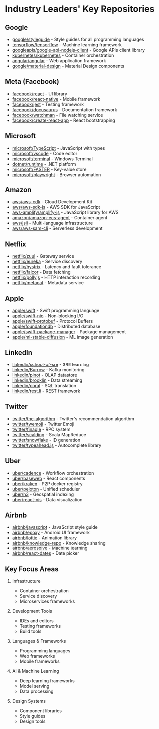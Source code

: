 # Industry Leaders' Key Repositories

## Google
- [google/styleguide](https://github.com/google/styleguide) - Style guides for all programming languages
- [tensorflow/tensorflow](https://github.com/tensorflow/tensorflow) - Machine learning framework
- [googleapis/google-api-nodejs-client](https://github.com/googleapis/google-api-nodejs-client) - Google APIs client library
- [kubernetes/kubernetes](https://github.com/kubernetes/kubernetes) - Container orchestration
- [angular/angular](https://github.com/angular/angular) - Web application framework
- [google/material-design](https://github.com/material-components) - Material Design components

## Meta (Facebook)
- [facebook/react](https://github.com/facebook/react) - UI library
- [facebook/react-native](https://github.com/facebook/react-native) - Mobile framework
- [facebook/jest](https://github.com/facebook/jest) - Testing framework
- [facebook/docusaurus](https://github.com/facebook/docusaurus) - Documentation framework
- [facebook/watchman](https://github.com/facebook/watchman) - File watching service
- [facebook/create-react-app](https://github.com/facebook/create-react-app) - React bootstrapping

## Microsoft
- [microsoft/TypeScript](https://github.com/microsoft/TypeScript) - JavaScript with types
- [microsoft/vscode](https://github.com/microsoft/vscode) - Code editor
- [microsoft/terminal](https://github.com/microsoft/terminal) - Windows Terminal
- [dotnet/runtime](https://github.com/dotnet/runtime) - .NET platform
- [microsoft/FASTER](https://github.com/microsoft/FASTER) - Key-value store
- [microsoft/playwright](https://github.com/microsoft/playwright) - Browser automation

## Amazon
- [aws/aws-cdk](https://github.com/aws/aws-cdk) - Cloud Development Kit
- [aws/aws-sdk-js](https://github.com/aws/aws-sdk-js) - AWS SDK for JavaScript
- [aws-amplify/amplify-js](https://github.com/aws-amplify/amplify-js) - JavaScript library for AWS
- [amazon/amazon-ecs-agent](https://github.com/amazon/amazon-ecs-agent) - Container agent
- [aws/jsii](https://github.com/aws/jsii) - Multi-language infrastructure
- [aws/aws-sam-cli](https://github.com/aws/aws-sam-cli) - Serverless development

## Netflix
- [netflix/zuul](https://github.com/netflix/zuul) - Gateway service
- [netflix/eureka](https://github.com/netflix/eureka) - Service discovery
- [netflix/hystrix](https://github.com/netflix/hystrix) - Latency and fault tolerance
- [netflix/falcor](https://github.com/netflix/falcor) - Data fetching
- [netflix/pollyjs](https://github.com/netflix/pollyjs) - HTTP interaction recording
- [netflix/metacat](https://github.com/netflix/metacat) - Metadata service

## Apple
- [apple/swift](https://github.com/apple/swift) - Swift programming language
- [apple/swift-nio](https://github.com/apple/swift-nio) - Non-blocking I/O
- [apple/swift-protobuf](https://github.com/apple/swift-protobuf) - Protocol Buffers
- [apple/foundationdb](https://github.com/apple/foundationdb) - Distributed database
- [apple/swift-package-manager](https://github.com/apple/swift-package-manager) - Package management
- [apple/ml-stable-diffusion](https://github.com/apple/ml-stable-diffusion) - ML image generation

## LinkedIn
- [linkedin/school-of-sre](https://github.com/linkedin/school-of-sre) - SRE learning
- [linkedin/Burrow](https://github.com/linkedin/Burrow) - Kafka monitoring
- [linkedin/pinot](https://github.com/linkedin/pinot) - OLAP datastore
- [linkedin/brooklin](https://github.com/linkedin/brooklin) - Data streaming
- [linkedin/coral](https://github.com/linkedin/coral) - SQL translation
- [linkedin/rest.li](https://github.com/linkedin/rest.li) - REST framework

## Twitter
- [twitter/the-algorithm](https://github.com/twitter/the-algorithm) - Twitter's recommendation algorithm
- [twitter/twemoji](https://github.com/twitter/twemoji) - Twitter Emoji
- [twitter/finagle](https://github.com/twitter/finagle) - RPC system
- [twitter/scalding](https://github.com/twitter/scalding) - Scala MapReduce
- [twitter/snowflake](https://github.com/twitter/snowflake) - ID generation
- [twitter/typeahead.js](https://github.com/twitter/typeahead.js) - Autocomplete library

## Uber
- [uber/cadence](https://github.com/uber/cadence) - Workflow orchestration
- [uber/baseweb](https://github.com/uber/baseweb) - React components
- [uber/kraken](https://github.com/uber/kraken) - P2P docker registry
- [uber/peloton](https://github.com/uber/peloton) - Unified scheduler
- [uber/h3](https://github.com/uber/h3) - Geospatial indexing
- [uber/react-vis](https://github.com/uber/react-vis) - Data visualization

## Airbnb
- [airbnb/javascript](https://github.com/airbnb/javascript) - JavaScript style guide
- [airbnb/epoxy](https://github.com/airbnb/epoxy) - Android UI framework
- [airbnb/lottie](https://github.com/airbnb/lottie-android) - Animation library
- [airbnb/knowledge-repo](https://github.com/airbnb/knowledge-repo) - Knowledge sharing
- [airbnb/aerosolve](https://github.com/airbnb/aerosolve) - Machine learning
- [airbnb/react-dates](https://github.com/airbnb/react-dates) - Date picker

## Key Focus Areas

1. Infrastructure
   - Container orchestration
   - Service discovery
   - Microservices frameworks

2. Development Tools
   - IDEs and editors
   - Testing frameworks
   - Build tools

3. Languages & Frameworks
   - Programming languages
   - Web frameworks
   - Mobile frameworks

4. AI & Machine Learning
   - Deep learning frameworks
   - Model serving
   - Data processing

5. Design Systems
   - Component libraries
   - Style guides
   - Design tools
